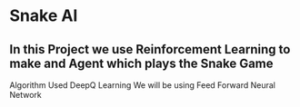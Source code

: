 # Snake AI
## In this Project we use Reinforcement Learning to make and Agent which plays the Snake Game

Algorithm Used DeepQ Learning
We will be using Feed Forward Neural Network

